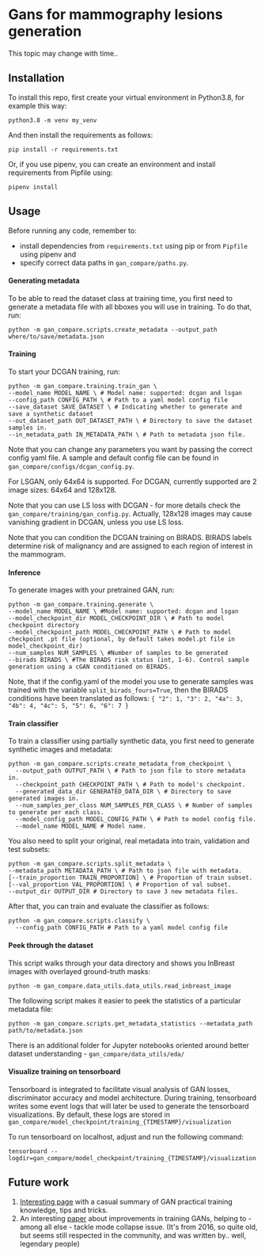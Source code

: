 # Gans for mammography lesions generation
This topic may change with time..

## Installation
To install this repo, first create your virtual environment in Python3.8, for example this way:

```
python3.8 -m venv my_venv
```
And then install the requirements as follows:
```
pip install -r requirements.txt
```
Or, if you use pipenv, you can create an environment and install requirements from Pipfile using:
```
pipenv install
```

## Usage
Before running any code, remember to:
- install dependencies from `requirements.txt` using pip or from `Pipfile` using pipenv and
- specify correct data paths in `gan_compare/paths.py`.

#### Generating metadata
To be able to read the dataset class at training time, you first need to generate a metadata file with all bboxes you will use in training. To do that, run:
```
python -m gan_compare.scripts.create_metadata --output_path where/to/save/metadata.json

```

#### Training

To start your DCGAN training, run:
```
python -m gan_compare.training.train_gan \
--model_name MODEL_NAME \ # Model name: supported: dcgan and lsgan
--config_path CONFIG_PATH \ # Path to a yaml model config file
--save_dataset SAVE_DATASET \ # Indicating whether to generate and save a synthetic dataset
--out_dataset_path OUT_DATASET_PATH \ # Directory to save the dataset samples in.
--in_metadata_path IN_METADATA_PATH \ # Path to metadata json file.
```

Note that you can change any parameters you want by passing the correct config yaml file. A sample and default config file can be found in `gan_compare/configs/dcgan_config.py`.

For LSGAN, only 64x64 is supported.
For DCGAN, currently supported are 2 image sizes: 64x64 and 128x128.

Note that you can use LS loss with DCGAN - for more details check the `gan_compare/training/gan_config.py`. Actually, 128x128 images may cause vanishing gradient in DCGAN, unless you use LS loss.

Note that you can condition the DCGAN training on BIRADS. BIRADS labels determine risk of malignancy and are assigned to each region of interest in the mammogram.

#### Inference

To generate images with your pretrained GAN, run:
```
python -m gan_compare.training.generate \
--model_name MODEL_NAME \ #Model name: supported: dcgan and lsgan
--model_checkpoint_dir MODEL_CHECKPOINT_DIR \ # Path to model checkpoint directory
--model_checkpoint_path MODEL_CHECKPOINT_PATH \ # Path to model checkpoint .pt file (optional, by default takes model.pt file in model_checkpoint_dir)
--num_samples NUM_SAMPLES \ #Number of samples to be generated
--birads BIRADS \ #The BIRADS risk status (int, 1-6). Control sample generation using a cGAN conditioned on BIRADS.
```
Note, that if the config.yaml of the model you use to generate samples was trained with the variable `split_birads_fours=True`, then the BIRADS conditions have been translated as follows: 
`{
    "2": 1,
    "3": 2,
    "4a": 3,
    "4b": 4,
    "4c": 5,
    "5": 6,
    "6": 7
}`

#### Train classifier
To train a classifier using partially synthetic data, you first need to generate synthetic images and metadata:
```
python -m gan_compare.scripts.create_metadata_from_checkpoint \
  --output_path OUTPUT_PATH \ # Path to json file to store metadata in.
  --checkpoint_path CHECKPOINT_PATH \ # Path to model's checkpoint.
  --generated_data_dir GENERATED_DATA_DIR \ # Directory to save generated images in.
  --num_samples_per_class NUM_SAMPLES_PER_CLASS \ # Number of samples to generate per each class.
  --model_config_path MODEL_CONFIG_PATH \ # Path to model config file.
  --model_name MODEL_NAME # Model name.
```
You also need to split your original, real metadata into train, validation and test subsets:
```
python -m gan_compare.scripts.split_metadata \
--metadata_path METADATA_PATH \ # Path to json file with metadata.
[--train_proportion TRAIN_PROPORTION] \ # Proportion of train subset.
[--val_proportion VAL_PROPORTION] \ # Proportion of val subset.
--output_dir OUTPUT_DIR # Directory to save 3 new metadata files.
```
After that, you can train and evaluate the classifier as follows:
```
python -m gan_compare.scripts.classify \
  --config_path CONFIG_PATH # Path to a yaml model config file
```

#### Peek through the dataset
This script walks through your data directory and shows you InBreast images with overlayed ground-truth masks:
```
python -m gan_compare.data_utils.data_utils.read_inbreast_image

```
The following script makes it easier to peek the statistics of a particular metadata file:
```
python -m gan_compare.scripts.get_metadata_statistics --metadata_path path/to/metadata.json
```
There is an additional folder for Jupyter notebooks oriented around better dataset understanding - `gan_compare/data_utils/eda/`

#### Visualize training on tensorboard
Tensorboard is integrated to facilitate visual analysis of GAN losses, discriminator accuracy and model architecture. 
During training, tensorboard writes some event logs that will later be used to generate the tensorboard visualizations. 
By default, these logs are stored in `gan_compare/model_checkpoint/training_{TIMESTAMP}/visualization`

To run tensorboard on localhost, adjust and run the following command:
```
tensorboard --logdir=gan_compare/model_checkpoint/training_{TIMESTAMP}/visualization
```

## Future work

1. [Interesting page](https://github.com/soumith/ganhacks) with a casual summary of GAN practical training knowledge, tips and tricks.
2. An interesting [paper](https://arxiv.org/pdf/1606.03498.pdf) about improvements in training GANs, helping to - among all else - tackle mode collapse issue. (It's from 2016, so quite old, but seems still respected in the community, and was written by.. well, legendary people)
